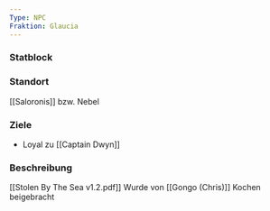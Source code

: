 ```yaml
---
Type: NPC
Fraktion: Glaucia
---
```

### Statblock 
### Standort
[[Saloronis]] bzw. Nebel
### Ziele
- Loyal zu [[Captain Dwyn]]
### Beschreibung
[[Stolen By The Sea v1.2.pdf]]
Wurde von [[Gongo (Chris)]] Kochen beigebracht
